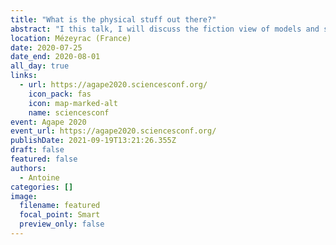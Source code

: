 ```yaml
---
title: "What is the physical stuff out there?"
abstract: "I this talk, I will discuss the fiction view of models and show how it can help us to shed some light on the relationship between theories, models and the world."
location: Mézeyrac (France)
date: 2020-07-25
date_end: 2020-08-01
all_day: true
links:
  - url: https://agape2020.sciencesconf.org/
    icon_pack: fas
    icon: map-marked-alt
    name: sciencesconf
event: Agape 2020
event_url: https://agape2020.sciencesconf.org/
publishDate: 2021-09-19T13:21:26.355Z
draft: false
featured: false
authors:
  - Antoine
categories: []
image:
  filename: featured
  focal_point: Smart
  preview_only: false
---
```

